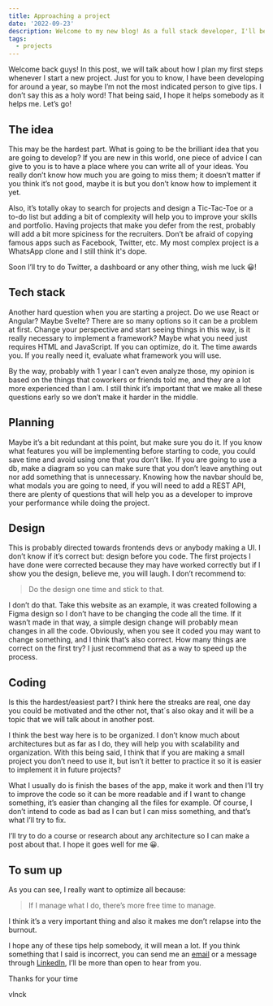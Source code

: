 ```yaml
---
title: Approaching a project
date: '2022-09-23'
description: Welcome to my new blog! As a full stack developer, I'll be sharing my journey and thoughts on all things development. Follow along as I document my experiences and insights, sharing my growth as a developer. Keep an eye out for updates as I share my story with you.
tags:
  - projects
---
```


Welcome back guys! In this post, we will talk about how I plan my first steps whenever I start a new project. Just for you to know, I have been developing for around a year, so maybe I’m not the most indicated person to give tips. I don’t say this as a holy word! That being said, I hope it helps somebody as it helps me. Let’s go!

## The idea

This may be the hardest part. What is going to be the brilliant idea that you are going to develop? If you are new in this world, one piece of advice I can give to you is to have a place where you can write all of your ideas. You really don’t know how much you are going to miss them; it doesn’t matter if you think it’s not good, maybe it is but you don’t know how to implement it yet.

Also, it’s totally okay to search for projects and design a Tic-Tac-Toe or a to-do list but adding a bit of complexity will help you to improve your skills and portfolio. Having projects that make you defer from the rest, probably will add a bit more spiciness for the recruiters. Don’t be afraid of copying famous apps such as Facebook, Twitter, etc. My most complex project is a WhatsApp clone and I still think it's dope.

Soon I’ll try to do Twitter, a dashboard or any other thing, wish me luck 😀!

## Tech stack

Another hard question when you are starting a project. Do we use React or Angular? Maybe Svelte? There are so many options so it can be a problem at first. Change your perspective and start seeing things in this way, is it really necessary to implement a framework? Maybe what you need just requires HTML and JavaScript. If you can optimize, do it. The time awards you. If you really need it, evaluate what framework you will use.

By the way, probably with 1 year I can’t even analyze those, my opinion is based on the things that coworkers or friends told me, and they are a lot more experienced than I am. I still think it’s important that we make all these questions early so we don’t make it harder in the middle.

## Planning

Maybe it’s a bit redundant at this point, but make sure you do it. If you know what features you will be implementing before starting to code, you could save time and avoid using one that you don’t like. If you are going to use a db, make a diagram so you can make sure that you don’t leave anything out nor add something that is unnecessary. Knowing how the navbar should be, what modals you are going to need, if you will need to add a REST API, there are plenty of questions that will help you as a developer to improve your performance while doing the project.

## Design

This is probably directed towards frontends devs or anybody making a UI. I don’t know if it’s correct but: design before you code. The first projects I have done were corrected because they may have worked correctly but if I show you the design, believe me, you will laugh. I don’t recommend to:

> Do the design one time and stick to that.

I don’t do that. Take this website as an example, it was created following a Figma design so I don’t have to be changing the code all the time. If it wasn’t made in that way, a simple design change will probably mean changes in all the code. Obviously, when you see it coded you may want to change something, and I think that’s also correct. How many things are correct on the first try? I just recommend that as a way to speed up the process.

## Coding

Is this the hardest/easiest part? I think here the streaks are real, one day you could be motivated and the other not, that´s also okay and it will be a topic that we will talk about in another post.

I think the best way here is to be organized. I don’t know much about architectures but as far as I do, they will help you with scalability and organization. With this being said, I think that if you are making a small project you don’t need to use it, but isn’t it better to practice it so it is easier to implement it in future projects?

What I usually do is finish the bases of the app, make it work and then I’ll try to improve the code so it can be more readable and if I want to change something, it’s easier than changing all the files for example. Of course, I don’t intend to code as bad as I can but I can miss something, and that’s what I’ll try to fix.

I’ll try to do a course or research about any architecture so I can make a post about that. I hope it goes well for me 😀.

## To sum up

As you can see, I really want to optimize all because:

> If I manage what I do, there’s more free time to manage.

I think it’s a very important thing and also it makes me don’t relapse into the burnout.

I hope any of these tips help somebody, it will mean a lot. If you think something that I said is incorrect, you can send me an [email](mailto:v.lunaklick@gmail.com) or a message through [LinkedIn](https://www.linkedin.com/in/vlunaklick/), I’ll be more than open to hear from you.

Thanks for your time

vlnck
